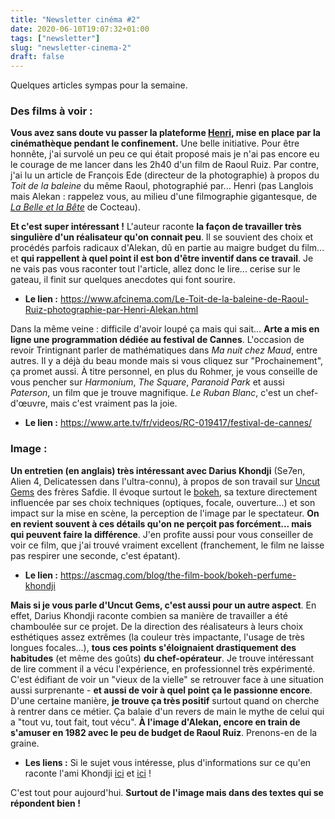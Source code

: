```yaml
---
title: "Newsletter cinéma #2"
date: 2020-06-10T19:07:32+01:00
tags: ["newsletter"]
slug: "newsletter-cinema-2"
draft: false
---
```


Quelques articles sympas pour la semaine.

### Des films à voir :

**Vous avez sans doute vu passer la plateforme [Henri](https://www.cinematheque.fr/henri/), mise en place par la cinémathèque pendant le confinement.** Une belle initiative. Pour être honnête, j'ai survolé un peu ce qui était proposé mais je n'ai pas encore eu le courage de me lancer dans les 2h40 d'un film de Raoul Ruiz. Par contre, j'ai lu un article de François Ede (directeur de la photographie) à propos du *Toit de la baleine* du même Raoul, photographié par... Henri (pas Langlois mais Alekan : rappelez vous, au milieu d'une filmographie gigantesque, de *[La Belle et la Bête](https://fr.wikipedia.org/wiki/La_Belle_et_la_Bête_(film,_1946))* de Cocteau).

**Et c'est super intéressant !** L'auteur raconte **la façon de travailler très singulière d'un réalisateur qu'on connait peu**. Il se souvient des choix et procédés parfois radicaux d'Alekan, dû en partie au maigre budget du film... et **qui rappellent à quel point il est bon d'être inventif dans ce travail**. Je ne vais pas vous raconter tout l'article, allez donc le lire... cerise sur le gateau, il finit sur quelques anecdotes qui font sourire.

* **Le lien :** https://www.afcinema.com/Le-Toit-de-la-baleine-de-Raoul-Ruiz-photographie-par-Henri-Alekan.html

Dans la même veine : difficile d'avoir loupé ça mais qui sait... **Arte a mis en ligne une programmation dédiée au festival de Cannes**. L'occasion de revoir Trintignant parler de mathématiques dans *Ma nuit chez Maud*, entre autres. Il y a déjà du beau monde mais si vous cliquez sur "Prochainement", ça promet aussi. À titre personnel, en plus du Rohmer, je vous conseille de vous pencher sur *Harmonium*, *The Square*, *Paranoid Park* et aussi *Paterson*, un film que je trouve magnifique. *Le Ruban Blanc*, c'est un chef-d'œuvre, mais c'est vraiment pas la joie.

* **Le lien :** https://www.arte.tv/fr/videos/RC-019417/festival-de-cannes/

### Image :

**Un entretien (en anglais) très intéressant avec Darius Khondji** (Se7en, Alien 4, Delicatessen dans l'ultra-connu), à propos de son travail sur [Uncut Gems](https://fr.wikipedia.org/wiki/Uncut_Gems) des frères Safdie. Il évoque surtout le [bokeh](https://fr.wikipedia.org/wiki/Bokeh), sa texture directement influencée par ses choix techniques (optiques, focale, ouverture...) et son impact sur la mise en scène, la perception de l'image par le spectateur. **On en revient souvent à ces détails qu'on ne perçoit pas forcément... mais qui peuvent faire la différence**. J'en profite aussi pour vous conseiller de voir ce film, que j'ai trouvé vraiment excellent (franchement, le film ne laisse pas respirer une seconde, c'est épatant).

* **Le lien :** https://ascmag.com/blog/the-film-book/bokeh-perfume-khondji

**Mais si je vous parle d'Uncut Gems, c'est aussi pour un autre aspect**. En effet, Darius Khondji raconte combien sa manière de travailler a été chamboulée sur ce projet. De la direction des réalisateurs à leurs choix esthétiques assez extrêmes (la couleur très impactante, l'usage de très longues focales...), **tous ces points s'éloignaient drastiquement des habitudes** (et même des goûts) **du chef-opérateur**. Je trouve intéressant de lire comment il a vécu l'expérience, en professionnel très expérimenté. C'est édifiant de voir un "vieux de la vielle" se retrouver face à une situation aussi surprenante - **et aussi de voir à quel point ça le passionne encore**.
D'une certaine manière, **je trouve ça très positif** surtout quand on cherche à rentrer dans ce métier. Ça balaie d'un revers de main le mythe de celui qui a "tout vu, tout fait, tout vécu". **À l'image d'Alekan, encore en train de s'amuser en 1982 avec le peu de budget de Raoul Ruiz**. Prenons-en de la graine.

* **Les liens :** Si le sujet vous intéresse, plus d'informations sur ce qu'en raconte l'ami Khondji [ici](https://deadline.com/2019/11/uncut-gems-cinematographer-darius-khondji-safdie-brothers-a24-interview-1202788080/) et [ici](https://nofilmschool.com/uncut-gems-cinematographer-darius-khondji) !

C'est tout pour aujourd'hui. **Surtout de l'image mais dans des textes qui se répondent bien !**
